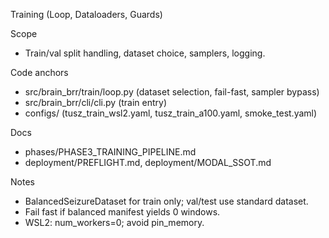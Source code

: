 Training (Loop, Dataloaders, Guards)

Scope
- Train/val split handling, dataset choice, samplers, logging.

Code anchors
- src/brain_brr/train/loop.py (dataset selection, fail-fast, sampler bypass)
- src/brain_brr/cli/cli.py (train entry)
- configs/ (tusz_train_wsl2.yaml, tusz_train_a100.yaml, smoke_test.yaml)

Docs
- phases/PHASE3_TRAINING_PIPELINE.md
- deployment/PREFLIGHT.md, deployment/MODAL_SSOT.md

Notes
- BalancedSeizureDataset for train only; val/test use standard dataset.
- Fail fast if balanced manifest yields 0 windows.
- WSL2: num_workers=0; avoid pin_memory.
